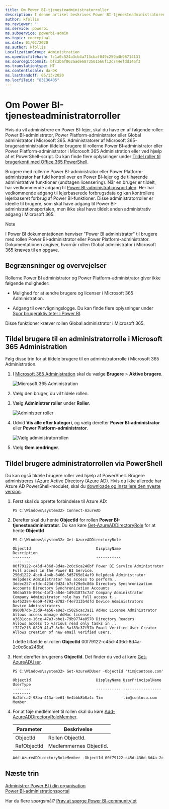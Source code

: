 ```yaml
---
title: Om Power BI-tjenesteadministratorroller
description: I denne artikel beskrives Power BI-tjenesteadministratoren og de specifikke roller, der giver administratorrettigheder.
author: kfollis
ms.reviewer: ''
ms.service: powerbi
ms.subservice: powerbi-admin
ms.topic: conceptual
ms.date: 01/02/2020
ms.author: kfollis
LocalizationGroup: Administration
ms.openlocfilehash: fc1a0c524a3cb4a713cbaf049c259a4b96714131
ms.sourcegitcommit: bfc2baf862aade6873501566f13c744efdd146f3
ms.translationtype: HT
ms.contentlocale: da-DK
ms.lasthandoff: 05/13/2020
ms.locfileid: "83136405"
---
```

# <a name="understanding-power-bi-service-administrator-roles"></a>Om Power BI-tjenesteadministratorroller

Hvis du vil administrere en Power BI-lejer, skal du have en af følgende roller: Power BI-administrator, Power Platform-administrator eller Global administrator i Microsoft 365. Administratorer af Microsoft 365-brugeradministration tildeler brugere til rollerne Power BI-administrator eller Power Platform-administrator i Microsoft 365 Administration eller ved hjælp af et PowerShell-script. Du kan finde flere oplysninger under [Tildel roller til brugerkonti med Office 365 PowerShell](/office365/enterprise/powershell/assign-roles-to-user-accounts-with-office-365-powershell).

Brugere med rollerne Power BI-administrator eller Power Platform-administrator har fuld kontrol over en Power BI-lejer og de tilhørende administrative funktioner (undtagen licensering). Når en bruger er tildelt, har vedkommende adgang til [Power BI-administrationsportalen](service-admin-portal.md). Her har vedkommende adgang til lejerbaserede forbrugsdata og kan kontrollere lejerbaseret forbrug af Power BI-funktioner. Disse administratorroller er ideelle til brugere, som skal have adgang til Power BI-administrationsportalen, men ikke skal have tildelt anden administrativ adgang i Microsoft 365.

> [!NOTE]
> I Power BI dokumentationen henviser "Power BI administrator" til brugere med rollen Power BI-administrator eller Power Platform-administrator. Dokumentationen angiver, hvornår rollen Global administrator i Microsoft 365 kræves til en opgave.

## <a name="limitations-and-considerations"></a>Begrænsninger og overvejelser

Rollerne Power BI administrator og Power Platform-administrator giver ikke følgende muligheder:

* Mulighed for at ændre brugere og licenser i Microsoft 365 Administration.

* Adgang til overvågningslogge. Du kan finde flere oplysninger under [Spor brugeraktiviteter i Power BI](service-admin-auditing.md).

Disse funktioner kræver rollen Global administrator i Microsoft 365.

## <a name="assign-users-to-an-admin-role-in-the-microsoft-365-admin-center"></a>Tildel brugere til en administratorrolle i Microsoft 365 Administration

Følg disse trin for at tildele brugere til en administratorrolle i Microsoft 365 Administration.

1. I [Microsoft 365 Administration](https://portal.office.com/adminportal/home#/homepage) skal du vælge **Brugere** > **Aktive brugere**.

    ![Microsoft 365 Administration](media/service-admin-role/powerbi-admin-users.png)

1. Vælg den bruger, du vil tildele rollen.

1. Vælg **Administrer roller** under **Roller**.

    ![Administrer roller](media/service-admin-role/powerbi-admin-edit-roles.png)

1. Udvid **Vis alle efter kategori**, og vælg derefter **Power BI-administrator** eller **Power Platform-administrator**.

    ![Vælg administratorrollen](media/service-admin-role/powerbi-admin-role.png)

1. Vælg **Gem ændringer**.

## <a name="assign-users-to-the-admin-role-with-powershell"></a>Tildel brugere administratorrollen via PowerShell

Du kan også tildele brugere roller ved hjælp af PowerShell. Brugere administreres i Azure Active Directory (Azure AD). Hvis du ikke allerede har Azure AD PowerShell-modulet, skal du [downloade og installere den nyeste version](https://www.powershellgallery.com/packages/AzureAD/).

1. Først skal du oprette forbindelse til Azure AD:
   ```
   PS C:\Windows\system32> Connect-AzureAD
   ```

1. Derefter skal du hente **ObjectId** for rollen **Power BI-tjenesteadministrator**. Du kan køre [Get-AzureADDirectoryRole](/powershell/module/azuread/get-azureaddirectoryrole) for at hente **ObjectId**

    ```
    PS C:\Windows\system32> Get-AzureADDirectoryRole

    ObjectId                             DisplayName                        Description
    --------                             -----------                        -----------
    00f79122-c45d-436d-8d4a-2c0c6ca246bf Power BI Service Administrator     Full access in the Power BI Service.
    250d1222-4bc0-4b4b-8466-5d5765d14af9 Helpdesk Administrator             Helpdesk Administrator has access to perform..
    3ddec257-efdc-423d-9d24-b7cf29e0c86b Directory Synchronization Accounts Directory Synchronization Accounts
    50daa576-896c-4bf3-a84e-1d9d1875c7a7 Company Administrator              Company Administrator role has full access t..
    6a452384-6eb9-4793-8782-f4e7313b4dfd Device Administrators              Device Administrators
    9900b7db-35d9-4e56-a8e3-c5026cac3a11 AdHoc License Administrator        Allows access manage AdHoc license.
    a3631cce-16ce-47a3-bbe1-79b9774a0570 Directory Readers                  Allows access to various read only tasks in ..
    f727e2f3-0829-41a7-8c5c-5af83c37f57b Email Verified User Creator        Allows creation of new email verified users.
    ```

    I dette tilfælde er rollen **ObjectId** 00f79122-c45d-436d-8d4a-2c0c6ca246bf.

1. Hent derefter brugerens **ObjectId**. Det finder du ved at køre [Get-AzureADUser](/powershell/module/azuread/get-azureaduser).

    ```
    PS C:\Windows\system32> Get-AzureADUser -ObjectId 'tim@contoso.com'

    ObjectId                             DisplayName UserPrincipalName      UserType
    --------                             ----------- -----------------      --------
    6a2bfca2-98ba-413a-be61-6e4bbb8b8a4c Tim         tim@contoso.com        Member
    ```

1. For at føje medlemmet til rollen skal du køre [Add-AzureADDirectoryRoleMember](/powershell/module/azuread/add-azureaddirectoryrolemember).

    | Parameter | Beskrivelse |
    | --- | --- |
    | ObjectId |Rollen ObjectId. |
    | RefObjectId |Medlemmernes ObjectId. |

    ```powershell
    Add-AzureADDirectoryRoleMember -ObjectId 00f79122-c45d-436d-8d4a-2c0c6ca246bf -RefObjectId 6a2bfca2-98ba-413a-be61-6e4bbb8b8a4c
    ```

## <a name="next-steps"></a>Næste trin

[Administrer Power BI i din organisation](service-admin-administering-power-bi-in-your-organization.md)  
[Power BI-administrationsportal](service-admin-portal.md)  

Har du flere spørgsmål? [Prøv at spørge Power BI-community'et](https://community.powerbi.com/)